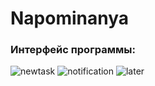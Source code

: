 # Napominanya
### Интерфейс программы:
![newtask](https://github.com/ElizavetaMaslova/Napominanya/assets/59983394/84d56bf5-0d30-45f4-834f-78d0c3935468)
![notification](https://github.com/ElizavetaMaslova/Napominanya/assets/59983394/04a80e29-a972-4d7a-be7f-a7f1af5debaa)
![later](https://github.com/ElizavetaMaslova/Napominanya/assets/59983394/4915996b-937b-4d0e-a3a3-568170d76af8)
